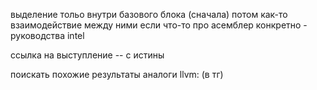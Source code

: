выделение тольо внутри базового блока (сначала)
потом как-то взаимодействие между ними
если что-то про асемблер конкретно - руководства intel 

ссылка на выступление -- с истины

поискать похожие результаты
аналоги llvm: (в тг)
